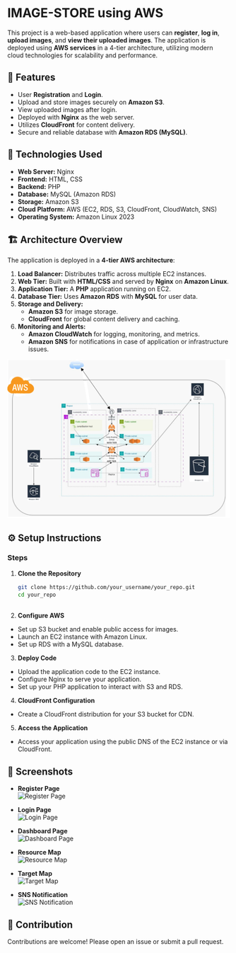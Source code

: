 # IMAGE-STORE using AWS

This project is a web-based application where users can **register**, **log in**, **upload images**, and **view their uploaded images**. The application is deployed using **AWS services** in a 4-tier architecture, utilizing modern cloud technologies for scalability and performance.

## 🚀 Features

- User **Registration** and **Login**.
- Upload and store images securely on **Amazon S3**.
- View uploaded images after login.
- Deployed with **Nginx** as the web server.
- Utilizes **CloudFront** for content delivery.
- Secure and reliable database with **Amazon RDS (MySQL)**.

## 📂 Technologies Used

- **Web Server:** Nginx
- **Frontend:** HTML, CSS
- **Backend:** PHP
- **Database:** MySQL (Amazon RDS)
- **Storage:** Amazon S3
- **Cloud Platform:** AWS (EC2, RDS, S3, CloudFront, CloudWatch, SNS)
- **Operating System:** Amazon Linux 2023

## 🏗️ Architecture Overview

The application is deployed in a **4-tier AWS architecture**:

1. **Load Balancer:** Distributes traffic across multiple EC2 instances.
2. **Web Tier:** Built with **HTML/CSS** and served by **Nginx** on **Amazon Linux**.
3. **Application Tier:** A **PHP** application running on EC2.
4. **Database Tier:** Uses **Amazon RDS** with **MySQL** for user data.
5. **Storage and Delivery:**
   - **Amazon S3** for image storage.
   - **CloudFront** for global content delivery and caching.
6. **Monitoring and Alerts:**
   - **Amazon CloudWatch** for logging, monitoring, and metrics.
   - **Amazon SNS** for notifications in case of application or infrastructure issues.

![Architecture Diagram](docs/images/architecture-diagram.png)

## ⚙️ Setup Instructions

### Steps

1. **Clone the Repository**
   ```bash
   git clone https://github.com/your_username/your_repo.git
   cd your_repo
 
2. **Configure AWS**

- Set up S3 bucket and enable public access for images.
- Launch an EC2 instance with Amazon Linux.
- Set up RDS with a MySQL database.

3. **Deploy Code**

- Upload the application code to the EC2 instance.
- Configure Nginx to serve your application.
- Set up your PHP application to interact with S3 and RDS.

4. **CloudFront Configuration**

- Create a CloudFront distribution for your S3 bucket for CDN.

5. **Access the Application**

- Access your application using the public DNS of the EC2 instance or via CloudFront.

## 📸 Screenshots

- **Register Page**  
  ![Register Page](docs/images/register-page.jpg)

- **Login Page**  
  ![Login Page](docs/images/login-page.jpg)

- **Dashboard Page**  
  ![Dashboard Page](docs/images/dashboard-page.jpg)

- **Resource Map**  
  ![Resource Map](docs/images/resource-map.jpg)

- **Target Map**  
  ![Target Map](docs/images/target-map.jpg)

- **SNS Notification**  
  ![SNS Notification](docs/images/sns-notification-email.jpg)

## 🤝 Contribution

Contributions are welcome! Please open an issue or submit a pull request.

